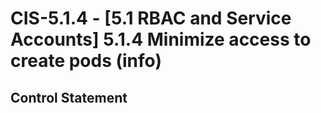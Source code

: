 # CIS-5.1.4 - \[5.1 RBAC and Service Accounts\] 5.1.4 Minimize access to create pods (info)

## Control Statement
